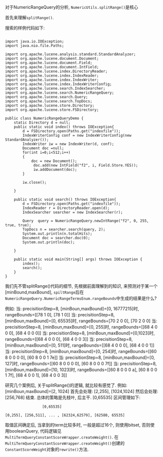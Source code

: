 对于NumericRangeQuery的分析, `NumericUtils.splitRange()`是核心

首先来理解`splitRange()`.

 搜索的样例代码如下:
```

import java.io.IOException;
import java.nio.file.Paths;

import org.apache.lucene.analysis.standard.StandardAnalyzer;
import org.apache.lucene.document.Document;
import org.apache.lucene.document.Field;
import org.apache.lucene.document.IntField;
import org.apache.lucene.index.DirectoryReader;
import org.apache.lucene.index.IndexReader;
import org.apache.lucene.index.IndexWriter;
import org.apache.lucene.index.IndexWriterConfig;
import org.apache.lucene.search.IndexSearcher;
import org.apache.lucene.search.NumericRangeQuery;
import org.apache.lucene.search.Query;
import org.apache.lucene.search.TopDocs;
import org.apache.lucene.store.Directory;
import org.apache.lucene.store.FSDirectory;

public class NumericRangeQueryDemo {
	static Directory d = null;
	public static void index() throws IOException{
		d = FSDirectory.open(Paths.get("indexfile"));
		IndexWriterConfig conf = new IndexWriterConfig(new StandardAnalyzer());
		IndexWriter iw = new IndexWriter(d, conf);
		Document doc =null;
		for(int i=0;i<512;i++)
		{
			doc = new Document();
			 doc.add(new IntField("f2", i, Field.Store.YES));
			 iw.addDocument(doc);
		}
	   
		iw.close();

	}
	
	public static void search() throws IOException{
		d = FSDirectory.open(Paths.get("indexfile"));
		IndexReader r = DirectoryReader.open(d);
		IndexSearcher searcher = new IndexSearcher(r);
		
		Query  query = NumericRangeQuery.newIntRange("f2", 0, 255, true, true);
		TopDocs n = searcher.search(query, 2);
		System.out.println(n.totalHits);
		Document doc = searcher.doc(0);
		System.out.println(doc);
		
	}
	
	public static void main(String[] args) throws IOException {
		index();
		search();
	}
}
```

我们先不管splitRange()代码的细节, 先根据前面理解到的知识, 来预测对于某一个[minBound,maxBound], `spiltRange`后在`NumericRangeQuery.NumericRangeTermsEnum.rangeBounds`中生成的结果是什么?

例如: 
当: precisitionStep=8, [minBoun,maxBound]=[0, 16777215]时, rangeBounds=[[78 1 0], [78 1 0]]
当: precisitionStep=8, [minBoun,maxBound]=[0, 65535]时, rangeBounds=[70 2 0 0], [70 2 0 0]
当: precisitionStep=8, [minBoun,maxBound]=[0, 255]时, rangeBounds=[[68 4 0 0 0], [68 4 0 0 0]]
当: precisitionStep=8, [minBoun,maxBound]=[0,1023]时, rangeBounds=[[68 4 0 0 0], [68 4 0 0 3]]
当: precisitionStep=8, [minBoun,maxBound]=[0, 511]时, rangeBounds=[[68 4 0 0 0], [68 4 0 0 1]]
当: precisitionStep=8, [minBoun,maxBound]=[0, 254]时, rangeBounds=[[60 8 0 0 0 0], [60 8 0 0 1 7e]]
当: precisitionStep=8, [minBoun,maxBound]=[0, 127]时, rangeBounds=[[60 8 0 0 0 0], [60 8 0 0 0 7f]]
当: precisitionStep=8, [minBoun,maxBound]=[10, 1023]时, rangeBounds=[[60 8 0 0 0 a], [60 8 0 0 1 7f], [68 4 0 0 1], [68 4 0 0 3]]

研究几个案例后, 关于splitRange()的逻辑, 就比较有感觉了. 例如: [minBoun,maxBound]=[2, 1024]
首先会处理: [2,255], [1024,1024]
然后会处理: [256,768]
结束.
总体的策略是先枝叶, 后主干.
[0,65535] 区间管理如下:
```
                 [0,65535]

[0,255], [256,511], ... , [62324,62579], [62580, 65535]

```

取值区间确定后, 当拿到的term比较多时, 一般是超过16个, 则使用bitset, 否则使用booleanQuery, 代码逻辑见`MultiTermQueryConstantScoreWrapper.createWeight()`. 在`MultiTermQueryConstantScoreWrapper.createWeight()`创建的`ConstantScoreWeight`对象的`rewrite()`方法.


